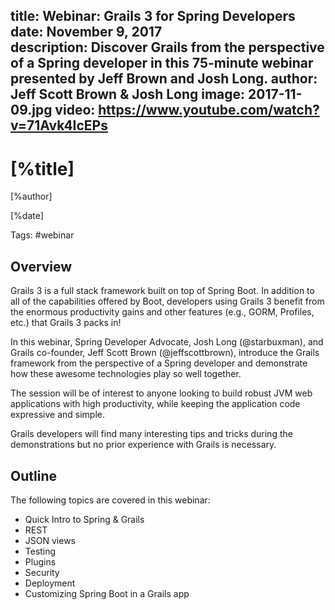 title: Webinar: Grails 3 for Spring Developers
date: November 9, 2017   
description: Discover Grails from the perspective of a Spring developer in this 75-minute webinar presented by Jeff Brown and Josh Long.
author: Jeff Scott Brown & Josh Long
image: 2017-11-09.jpg
video: https://www.youtube.com/watch?v=71Avk4IcEPs    
---

# [%title]

[%author]

[%date] 

Tags: #webinar

## Overview

Grails 3 is a full stack framework built on top of Spring Boot. In addition to all of the capabilities offered by Boot, developers using Grails 3 benefit from the enormous productivity gains and other features (e.g., GORM, Profiles, etc.) that Grails 3 packs in!

In this webinar, Spring Developer Advocate, Josh Long (@starbuxman), and Grails co-founder, Jeff Scott Brown (@jeffscottbrown), introduce the Grails framework from the perspective of a Spring developer and demonstrate how these awesome technologies play so well together.

The session will be of interest to anyone looking to build robust JVM web applications with high productivity, while keeping the application code expressive and simple.

Grails developers will find many interesting tips and tricks during the demonstrations but no prior experience with Grails is necessary. 

## Outline

The following topics are covered in this webinar:

- Quick Intro to Spring & Grails
- REST
- JSON views
- Testing
- Plugins
- Security
- Deployment
- Customizing Spring Boot in a Grails app
